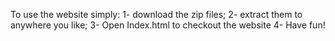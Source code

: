 To use the website simply:
1- download the zip files;
2- extract them to anywhere you like;
3- Open Index.html to checkout the website
4- Have fun!
